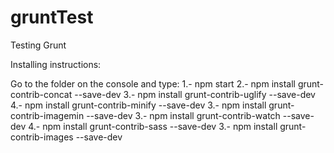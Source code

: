 # gruntTest
Testing Grunt

Installing instructions:

Go to the folder on the console and type:
1.- npm start
2.- npm install grunt-contrib-concat --save-dev
3.- npm install grunt-contrib-uglify --save-dev
4.- npm install grunt-contrib-minify --save-dev
3.- npm install grunt-contrib-imagemin --save-dev
3.- npm install grunt-contrib-watch --save-dev
4.- npm install grunt-contrib-sass --save-dev
3.- npm install grunt-contrib-images --save-dev